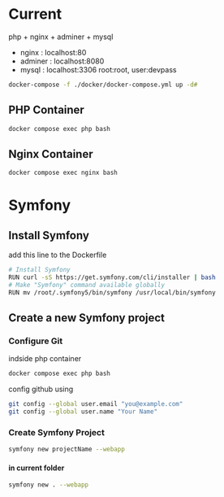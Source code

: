 # Current
php + nginx + adminer + mysql
* nginx : localhost:80
* adminer : localhost:8080
* mysql : localhost:3306 root:root, user:devpass

```bash
docker-compose -f ./docker/docker-compose.yml up -d#
```
## PHP Container
```bash
docker compose exec php bash
```
## Nginx Container
```bash
docker compose exec nginx bash
```

# Symfony
## Install Symfony
add this line to the Dockerfile
```bash
# Install Symfony
RUN curl -sS https://get.symfony.com/cli/installer | bash
# Make "Symfony" command available globally
RUN mv /root/.symfony5/bin/symfony /usr/local/bin/symfony
```
## Create a new Symfony project
### Configure Git
indside php container
```bash
docker compose exec php bash
```
config github using 
```bash
git config --global user.email "you@example.com"
git config --global user.name "Your Name"
```
### Create Symfony Project
```bash
symfony new projectName --webapp
```
#### in current folder
```bash
symfony new . --webapp
```

